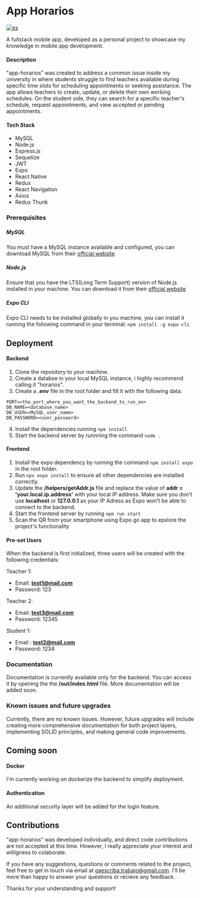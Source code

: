 # App Horarios
[![es](https://img.shields.io/badge/Spanish-d68c24)](https://github.com/gaescriba/horarios-app/blob/master/README.md)

A fullstack mobile app, developed as a personal project to showcase my knowledge in mobile app development.

#### Description

"app-horarios" was created to address a common issue inside my university in where students struggle to find teachers available during specific time slots for scheduling appointments or seeking assistance. The app allows teachers to create, update, or delete their own working schedules. On the student side, they can search for a specific teacher's schedule, request appointments, and view accepted or pending appointments.


#### Tech Stack

+ MySQL
+ Node.js
+ Express.js
+ Sequelize
+ JWT
+ Expo
+ React Native
+ Redux
+ React Navigation
+ Axios
+ Redux Thunk

### Prerequisites

##### **MySQL**
You must have a MySQL instance available and configured, you can download MySQL from their [official website](https://www.mysql.com/)

##### **Node.js**
Ensure that you have the LTS(Long Term Support) version of Node.js installed in your machine. You can download it from their [official website](https://nodejs.org/)

##### **Expo CLI**
Expo CLI needs to be installed globally in you machine, you can install it running the following command in your terminal:
```npm install -g expo-cli```


## Deployment

#### Backend

1. Clone the repository to your machine.
2. Create a databse in your local MySQL instance, i highly recommend calling it "horarios".
3. Create a **.env** file in the root folder and fill it with the following data:
```
PORT=<the_port_where_you_want_the_backend_to_run_on>
DB_NAME=<database_name>
DB_USER=<MySQL_user_name>
DB_PASSWORD=<user_password>
```
4. Install the dependencies running ```npm install```
5. Start the backend server by runnning the command ```node .```

#### Frontend

1. Install the expo dependency by running the command ```npm install expo``` in the root folder.
2. Run ```npx expo install``` to ensure all other dependencies are installed correctly.
3. Update the **/helpers/getAddr.js** file and replace the value of **addr = 'your.local.ip.address'** with your local IP address. Make sure you don't use **localhost** or **127.0.0.1** as your IP Adress as Expo won't be able to connect to the backend.
4. Start the frontend server by running ```npm run start``` 
5. Scan the QR from your smartphone using Expo go app to epxlore the project's functionality

#### Pre-set Users

When the backend is first initialized, three users will be created with the following credentials:

Teacher 1:

- Email: **test1@mail.com**
- Password: 123

Teacher 2:

- Email: **test3@mail.com**
- Password: 12345

Student 1:

- Email : **test2@mail.com**
- Password: 1234

### Documentation

Documentation is currently available only for the backend. You can access it by opening the the **/out/index.html** file.
More documentation will be added soon.

### Known issues and future upgrades

Currently, there are no known issues. However, future upgrades will include creating more comprehensive documentation for both project layers, implementing SOLID principles, and making general code improvements.

## Coming soon

#### Docker

I'm currently working on dockerize the backend to simplify deployment.

#### Authentication

An additional security layer will be added for the login feature.

## Contributions

"app-horarios" was developed individually, and direct code contributions are not accepted at this time. However, I really appreciate your interest and willigness to colaborate.

If you have any suggestions, questions or comments related to the project, feel free to get in touch via email at gaescriba.trabajo@gmail.com. I'll be more than happy to answer your questions or recieve any feedback.

Thanks for your understanding and support!
